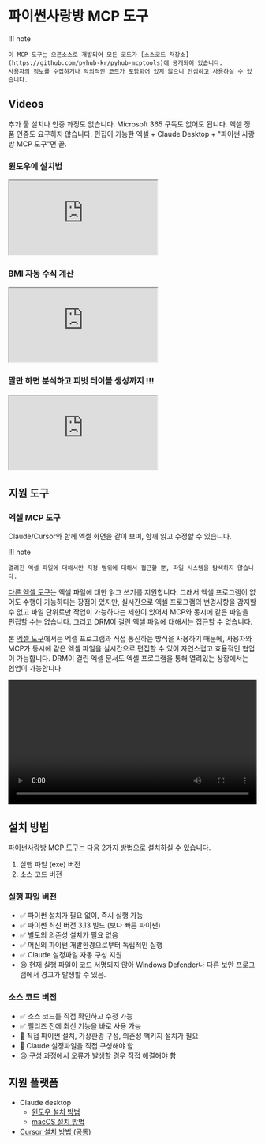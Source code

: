 # 파이썬사랑방 MCP 도구

!!! note

    이 MCP 도구는 오픈소스로 개발되어 모든 코드가 [소스코드 저장소](https://github.com/pyhub-kr/pyhub-mcptools)에 공개되어 있습니다.
    사용자의 정보를 수집하거나 악의적인 코드가 포함되어 있지 않으니 안심하고 사용하실 수 있습니다.

## Videos

추가 툴 설치나 인증 과정도 없습니다. Microsoft 365 구독도 없어도 됩니다.
엑셀 정품 인증도 요구하지 않습니다. 편집이 가능한 엑셀 + Claude Desktop + "파이썬 사랑방 MCP 도구"면 끝.

### 윈도우에 설치법

<div class="video-container" style="margin-bottom: 1em;">
    <iframe src="https://www.youtube.com/embed/MfPBhVPGz_4?si=zXk_m7HhIKCHeYmX" allowfullscreen></iframe>
</div>

### BMI 자동 수식 계산

<div class="video-container">
    <iframe src="https://www.youtube.com/embed/MFBKm2c5iV8?si=0rdeXP3pXpjx43Js" allowfullscreen></iframe>
</div>

### 말만 하면 분석하고 피벗 테이블 생성까지 !!!

<div class="video-container">
    <iframe src="https://www.youtube.com/embed/DVNed8V05rk?si=KvQ5VyqEoOQGdFKc" allowfullscreen></iframe>
</div>

## 지원 도구

### 엑셀 MCP 도구

Claude/Cursor와 함께 엑셀 화면을 같이 보며, 함께 읽고 수정할 수 있습니다.

!!! note

    열려진 엑셀 파일에 대해서만 지정 범위에 대해서 접근할 뿐, 파일 시스템을 탐색하지 않습니다.

[다른 엑셀 도구](https://github.com/negokaz/excel-mcp-server)는 엑셀 파일에 대한 읽고 쓰기를 지원합니다.
그래서 엑셀 프로그램이 없어도 수행이 가능하다는 장점이 있지만, 실시간으로 엑셀 프로그램의 변경사항을 감지할 수 없고
파일 단위로만 작업이 가능하다는 제한이 있어서 MCP와 동시에 같은 파일을 편집할 수는 없습니다.
그리고 DRM이 걸린 엑셀 파일에 대해서는 접근할 수 없습니다.

본 [엑셀 도구](./mcptools/excel/index.md)에서는 엑셀 프로그램과 직접 통신하는 방식을 사용하기 때문에,
사용자와 MCP가 동시에 같은 엑셀 파일을 실시간으로 편집할 수 있어 자연스럽고 효율적인 협업이 가능합니다.
DRM이 걸린 엑셀 문서도 엑셀 프로그램을 통해 열려있는 상황에서는 협업이 가능합니다.

<video width="100%" controls>
    <source src="./mcptools/excel/assets/pyhub.mcptools-v0.4.6.mp4" type="video/mp4">
</video>

## 설치 방법

파이썬사랑방 MCP 도구는 다음 2가지 방법으로 설치하실 수 있습니다.

1. 실행 파일 (exe) 버전
2. 소스 코드 버전

### 실행 파일 버전

+ ✅ 파이썬 설치가 필요 없이, 즉시 실행 가능
+ ✅ 파이썬 최신 버전 3.13 빌드 (보다 빠른 파이썬)
+ ✅ 별도의 의존성 설치가 필요 없음
+ ✅ 머신의 파이썬 개발환경으로부터 독립적인 실행
+ ✅ Claude 설정파일 자동 구성 지원
+ 😢 현재 실행 파일이 코드 서명되지 않아 Windows Defender나 다른 보안 프로그램에서 경고가 발생할 수 있음.

### 소스 코드 버전

+ ✅ 소스 코드를 직접 확인하고 수정 가능
+ ✅ 릴리즈 전에 최신 기능을 바로 사용 가능
+ 🤔 직접 파이썬 설치, 가상환경 구성, 의존성 팩키지 설치가 필요
+ 🤔 Claude 설정파일을 직접 구성해야 함
+ 😢 구성 과정에서 오류가 발생할 경우 직접 해결해야 함

## 지원 플랫폼

+ Claude desktop
    - [윈도우 설치 방법](./setup/windows/index.md)
    - [macOS 설치 방법](./setup/macos/index.md)
+ [Cursor 설치 방법 (공통)](./setup/cursor/index.md)
